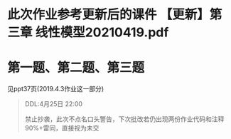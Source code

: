 # 此次作业参考更新后的课件  【更新】第三章 线性模型20210419.pdf
# 第一题、第二题、第三题
见ppt37页(2019.4.3作业这一部分)

>DDL:4月25日 22:00
>
>禁止抄袭，此次不点名口头警告，下次批改若仍出现两份作业代码和注释90%+雷同，直接视为未交

